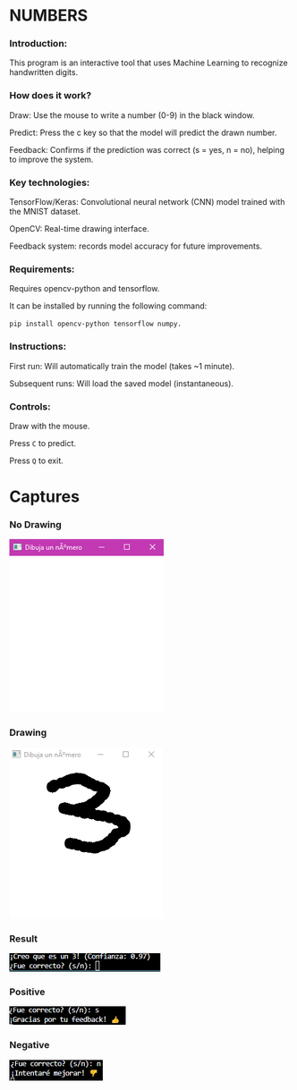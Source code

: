 # NUMBERS
### Introduction:
This program is an interactive tool that uses Machine Learning to recognize handwritten digits.

### How does it work?
Draw: Use the mouse to write a number (0-9) in the black window.

Predict: Press the c key so that the model will predict the drawn number.

Feedback: Confirms if the prediction was correct (s = yes, n = no), helping to improve the system.

### Key technologies:
TensorFlow/Keras: Convolutional neural network (CNN) model trained with the MNIST dataset.

OpenCV: Real-time drawing interface.

Feedback system: records model accuracy for future improvements.

### Requirements:
Requires opencv-python and tensorflow.

It can be installed by running the following command:

<code>pip install opencv-python tensorflow numpy.</code>

### Instructions:
First run: Will automatically train the model (takes ~1 minute).

Subsequent runs: Will load the saved model (instantaneous).

### Controls:
Draw with the mouse.

Press <code>C</code> to predict.

Press <code>Q</code> to exit.

# Captures

### No Drawing
<img src ="/img/sin dibujo.png">

### Drawing
<img src ="/img/dibujo.png">

### Result
<img src ="/img/s o n.png">

### Positive
<img src ="/img/s.png">

### Negative
<img src ="/img/n.png">
